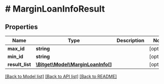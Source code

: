 # # MarginLoanInfoResult

## Properties

Name | Type | Description | Notes
------------ | ------------- | ------------- | -------------
**max_id** | **string** |  | [optional]
**min_id** | **string** |  | [optional]
**result_list** | [**\Bitget\Model\MarginLoanInfo[]**](MarginLoanInfo.md) |  | [optional]

[[Back to Model list]](../../README.md#models) [[Back to API list]](../../README.md#endpoints) [[Back to README]](../../README.md)
